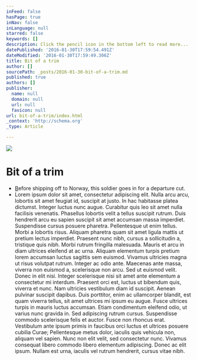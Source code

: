 ```yaml
---
inFeed: false
hasPage: true
inNav: false
inLanguage: null
starred: false
keywords: []
description: Click the pencil icon in the bottom left to read more...
datePublished: '2016-01-30T17:59:54.491Z'
dateModified: '2016-01-30T17:59:49.306Z'
title: Bit of a trim
author: []
sourcePath: _posts/2016-01-30-bit-of-a-trim.md
published: true
authors: []
publisher:
  name: null
  domain: null
  url: null
  favicon: null
url: bit-of-a-trim/index.html
_context: 'http://schema.org'
_type: Article

---
```

![](https://the-grid-user-content.s3-us-west-2.amazonaws.com/78e03d70-80f2-4ca0-acbe-7c2d053b959f.jpg)

# Bit of a trim

* [B][0]efore shipping off to Norway, this soldier goes in for a departure cut.
* Lorem ipsum dolor sit amet, consectetur adipiscing elit. Nulla arcu arcu, lobortis sit amet feugiat id, suscipit at justo. In hac habitasse platea dictumst. Integer luctus nunc augue. Curabitur quis leo sit amet nulla facilisis venenatis. Phasellus lobortis velit a tellus suscipit rutrum. Duis hendrerit arcu eu sapien suscipit sit amet accumsan massa imperdiet. Suspendisse cursus posuere pharetra. Pellentesque ut enim tellus. Morbi a lobortis risus. Aliquam pharetra quam sit amet ligula mattis ut pretium lectus imperdiet. Praesent nunc nibh, cursus a sollicitudin a, tristique quis nibh. Morbi rutrum fringilla malesuada.
Mauris et arcu in diam ultrices eleifend at ac urna. Aliquam elementum turpis pretium lorem accumsan luctus sagittis sem euismod. Vivamus ultricies magna ut risus volutpat rutrum. Integer ac odio ante. Maecenas ante massa, viverra non euismod a, scelerisque non arcu. Sed ut euismod velit. Donec in elit nisi. Integer scelerisque nisi sit amet ante elementum a consectetur mi interdum. Praesent orci est, luctus ut bibendum quis, viverra et nunc. Nam ultricies vestibulum diam id suscipit. Aenean pulvinar suscipit dapibus. Duis porttitor, enim ac ullamcorper blandit, est quam viverra tellus, sit amet ultrices mi ipsum eu augue. Fusce ultrices turpis in mauris luctus accumsan. Etiam condimentum eleifend odio, ut varius nunc gravida in. Sed adipiscing rutrum cursus.
Suspendisse commodo scelerisque felis et auctor. Fusce non rhoncus erat. Vestibulum ante ipsum primis in faucibus orci luctus et ultrices posuere cubilia Curae; Pellentesque metus dolor, iaculis quis vehicula non, aliquam vel sapien. Nunc non elit velit, sed consectetur nunc. Vivamus consequat libero commodo libero elementum adipiscing. Donec ac elit ipsum. Nullam est urna, iaculis vel rutrum hendrerit, cursus vitae nibh. 

[0]: cnn.com